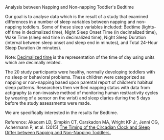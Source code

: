 Analysis between Napping and Non-napping Toddler's Bedtime

Our goal is to analyse data which is the result of a study that examined differences in a number of sleep variables between napping and non-napping toddlers.
Some of these sleep variables included: Bedtime (lights-off time in decimalized time), Night Sleep Onset Time (in decimalized time), 
Wake Time (sleep end time in decimalized time), Night Sleep Duration (interval between sleep onset and sleep end in minutes), 
and Total 24-Hour Sleep Duration (in minutes).

Note: [Decimalized time](https://en.wikipedia.org/wiki/Decimal_time) is the representation of the time of day using units which are decimally related.

The 20 study participants were healthy, normally developing toddlers with no sleep or behavioral problems.
These children were categorized as napping or non-napping based upon parental report of children’s habitual sleep patterns.
Researchers then verified napping status with data from actigraphy (a non-invasive method of monitoring human rest/activity cycles by wearing of a sensor on the wrist)
and sleep diaries during the 5 days before the study assessments were made.

We are specifically interested in the results for Bedtime.

Reference: Akacem LD, Simpkin CT, Carskadon MA, Wright KP Jr, Jenni OG, Achermann P, et al. (2015) 
[The Timing of the Circadian Clock and Sleep Differ between Napping and Non-Napping Toddlers.](https://doi.org/10.1371/journal.pone.0125181)
